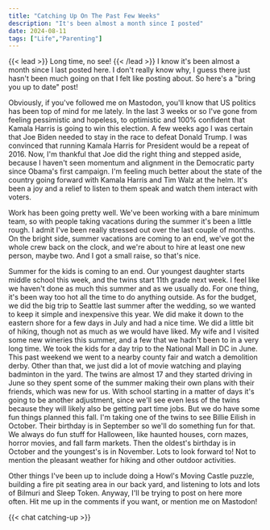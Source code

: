 ```yaml
---
title: "Catching Up On The Past Few Weeks"
description: "It's been almost a month since I posted"
date: 2024-08-11
tags: ["Life","Parenting"]
---
```

{{< lead >}}
Long time, no see!
{{< /lead >}}
I know it's been almost a month since I last posted here. I don't really know why, I guess there just hasn't been much going on that I felt like posting about. So here's a "bring you up to date" post!

Obviously, if you've followed me on Mastodon, you'll know that US politics has been top of mind for me lately. In the last 3 weeks or so I've gone from feeling pessimistic and hopeless, to optimistic and 100% confident that Kamala Harris is going to win this election. A few weeks ago I was certain that Joe Biden needed to stay in the race to defeat Donald Trump. I was convinced that running Kamala Harris for President would be a repeat of 2016. Now, I'm thankful that Joe did the right thing and stepped aside, because I haven't seen momentum and alignment in the Democratic party since Obama's first campaign. I'm feeling much better about the state of the country going forward with Kamala Harris and Tim Walz at the helm. It's been a joy and a relief to listen to them speak and watch them interact with voters.

Work has been going pretty well. We've been working with a bare minimum team, so with people taking vacations during the summer it's been a little rough. I admit I've been really stressed out over the last couple of months. On the bright side, summer vacations are coming to an end, we've got the whole crew back on the clock, and we're about to hire at least one new person, maybe two. And I got a small raise, so that's nice.

Summer for the kids is coming to an end. Our youngest daughter starts middle school this week, and the twins start 11th grade next week. I feel like we haven't done as much this summer and as we usually do. For one thing, it's been way too hot all the time to do anything outside. As for the budget, we did the big trip to Seattle last summer after the wedding, so we wanted to keep it simple and inexpensive this year. We did make it down to the eastern shore for a few days in July and had a nice time. We did a little bit of hiking, though not as much as we would have liked. My wife and I visited some new wineries this summer, and a few that we hadn't been to in a very long time. We took the kids for a day trip to the National Mall in DC in June. This past weekend we went to a nearby county fair and watch a demolition derby. Other than that, we just did a lot of movie watching and playing badminton in the yard. The twins are almost 17 and they started driving in June so they spent some of the summer making their own plans with their friends, which was new for us. With school starting in a matter of days it's going to be another adjustment, since we'll see even less of the twins because they will likely also be getting part time jobs. But we do have some fun things planned this fall. I'm taking one of the twins to see Billie Eilish in October. Their birthday is in September so we'll do something fun for that. We always do fun stuff for Halloween, like haunted houses, corn mazes, horror movies, and fall farm markets. Then the oldest's birthday is in October and the youngest's is in November. Lots to look forward to! Not to mention the pleasant weather for hiking and other outdoor activities.

Other things I've been up to include doing a Howl's Moving Castle puzzle, building a fire pit seating area in our back yard, and listening to lots and lots of Bilmuri and Sleep Token. Anyway, I'll be trying to post on here more often. Hit me up in the comments if you want, or mention me on Mastodon!

{{< chat catching-up >}}